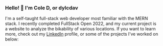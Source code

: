 ### Hello! 👋 I'm Cole D, or dylcdav

I'm a self-taught full-stack web developer most familiar with the MERN stack. I recently completed FullStack Open 2022, and my current project is a website to analyze the bikability of various locations. If you want to learn more, check out my [LinkedIn](https://www.linkedin.com/in/dylcdav/) profile, or some of the projects I've worked on below:

